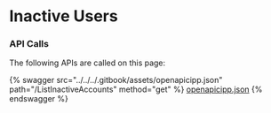 # Inactive Users

### API Calls

The following APIs are called on this page:

{% swagger src="../../../.gitbook/assets/openapicipp.json" path="/ListInactiveAccounts" method="get" %}
[openapicipp.json](../../../.gitbook/assets/openapicipp.json)
{% endswagger %}

